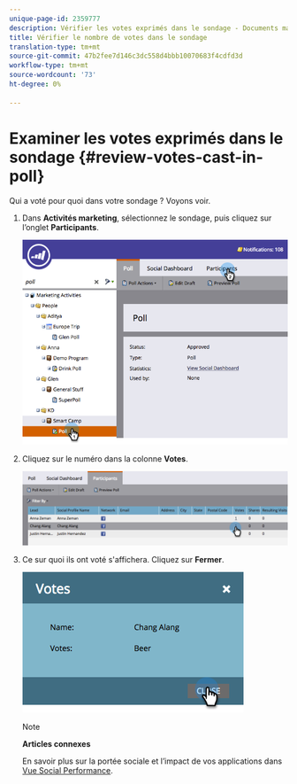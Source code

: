 ```yaml
---
unique-page-id: 2359777
description: Vérifier les votes exprimés dans le sondage - Documents marketing - Documentation du produit
title: Vérifier le nombre de votes dans le sondage
translation-type: tm+mt
source-git-commit: 47b2fee7d146c3dc558d4bbb10070683f4cdfd3d
workflow-type: tm+mt
source-wordcount: '73'
ht-degree: 0%

---
```



# Examiner les votes exprimés dans le sondage {#review-votes-cast-in-poll}

Qui a voté pour quoi dans votre sondage ? Voyons voir.

1. Dans **Activités marketing**, sélectionnez le sondage, puis cliquez sur l’onglet **Participants**.

   ![](assets/image2015-5-12-14-3a35-3a10.png)

1. Cliquez sur le numéro dans la colonne **Votes**.

   ![](assets/image2015-5-12-14-3a36-3a36.png)

1. Ce sur quoi ils ont voté s&#39;affichera. Cliquez sur **Fermer**.

   ![](assets/image2015-5-12-14-3a37-3a24.png)

   >[!NOTE]
   >
   >**Articles connexes**
   >
   >
   >En savoir plus sur la portée sociale et l’impact de vos applications dans [Vue Social Performance](../../../../product-docs/demand-generation/social/social-functions/view-social-performance.md).

